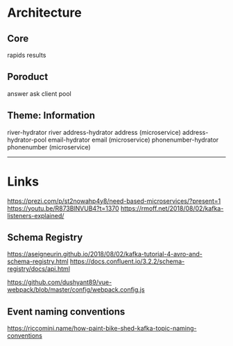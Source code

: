 # Architecture
## Core
rapids
results

## Poroduct
answer
ask
client
pool

## Theme: Information
river-hydrator
	river
		address-hydrator
			address (microservice)
			address-hydrator-pool
		email-hydrator
			email (microservice)
		phonenumber-hydrator
			phonenumber (microservice)

---

# Links
https://prezi.com/p/st2nowahp4y8/need-based-microservices/?present=1
https://youtu.be/R873BlNVUB4?t=1370
https://rmoff.net/2018/08/02/kafka-listeners-explained/

## Schema Registry
https://aseigneurin.github.io/2018/08/02/kafka-tutorial-4-avro-and-schema-registry.html
https://docs.confluent.io/3.2.2/schema-registry/docs/api.html

https://github.com/dushyant89/vue-webpack/blob/master/config/webpack.config.js

## Event naming conventions
https://riccomini.name/how-paint-bike-shed-kafka-topic-naming-conventions
